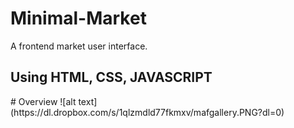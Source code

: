 # Minimal-Market
A frontend market user interface.
<h2>Using HTML, CSS, JAVASCRIPT</h2>
# Overview
![alt text](https://dl.dropbox.com/s/1qlzmdld77fkmxv/mafgallery.PNG?dl=0)
